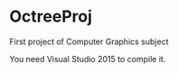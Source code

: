 # OctreeProj
First project of Computer Graphics subject

You need Visual Studio 2015 to compile it.
